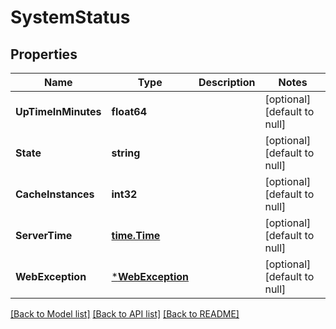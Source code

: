 # SystemStatus

## Properties
Name | Type | Description | Notes
------------ | ------------- | ------------- | -------------
**UpTimeInMinutes** | **float64** |  | [optional] [default to null]
**State** | **string** |  | [optional] [default to null]
**CacheInstances** | **int32** |  | [optional] [default to null]
**ServerTime** | [**time.Time**](time.Time.md) |  | [optional] [default to null]
**WebException** | [***WebException**](WebException.md) |  | [optional] [default to null]

[[Back to Model list]](../README.md#documentation-for-models) [[Back to API list]](../README.md#documentation-for-api-endpoints) [[Back to README]](../README.md)



